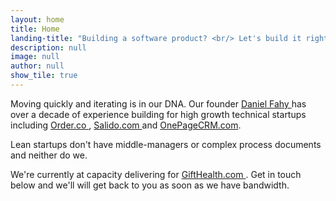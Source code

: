 ```yaml
---
layout: home
title: Home
landing-title: "Building a software product? <br/> Let's build it right." 
description: null
image: null
author: null
show_tile: true
---
```


Moving quickly and iterating is in our DNA. Our founder <a href='https://www.linkedin.com/in/danielfahy/'> Daniel Fahy </a> has over a decade of experience building for high growth technical startups including <a href='https://order.co/'> Order.co </a>, <a href='https://www.salido.com/'> Salido.com </a> and <a href='https://OnePageCRM.com'> OnePageCRM.com</a>.

Lean startups don't have middle-managers or complex process documents and neither do we.

We're currently at capacity delivering for <a href='https://www.gifthealth.com/'> GiftHealth.com </a>. 
Get in touch below and we'll will get back to you as soon as we have bandwidth.